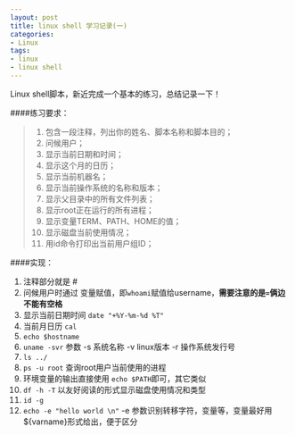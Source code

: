 ```yaml
---
layout: post
title: linux shell 学习记录(一)
categories:
- Linux 
tags:
- linux
- linux shell
---
```


Linux shell脚本，新近完成一个基本的练习，总结记录一下！


####练习要求：
> 1. 包含一段注释，列出你的姓名、脚本名称和脚本目的；
> 2. 问候用户；
> 3. 显示当前日期和时间；
> 4. 显示这个月的日历；
> 5. 显示当前机器名；
> 6. 显示当前操作系统的名称和版本；
> 7. 显示父目录中的所有文件列表；
> 8. 显示root正在运行的所有进程；
> 9. 显示变量TERM、PATH、HOME的值；
> 10. 显示磁盘当前使用情况；
> 11. 用id命令打印出当前用户组ID；


####实现：
1. 注释部分就是 #
2. 问候用户时通过 变量赋值，即`whoami`赋值给username，**需要注意的是`=`俩边不能有空格**
3. 显示当前日期时间 `date "+%Y-%m-%d %T"`
4. 当前月日历 `cal`
5. `echo $hostname`
6. `uname -svr` 参数 -s 系统名称 -v linux版本 -r 操作系统发行号
7. `ls ../`
8. `ps -u root` 查询root用户当前使用的进程
9. 环境变量的输出直接使用 `echo $PATH`即可，其它类似
10. `df -h -T`  以友好阅读的形式显示磁盘使用情况和类型
11. `id -g`
12. `echo -e "hello world \n"` -e 参数识别转移字符，变量等，变量最好用${varname}形式给出，便于区分

